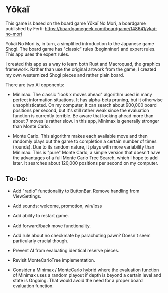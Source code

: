 # Yōkaï

This game is based on the board game Yōkaï No Mori, a boardgame published by Ferti:
https://boardgamegeek.com/boardgame/148641/ykai-no-mori

Yōkaï No Mori is, in turn, a simplified introduction to the Japanese game Shogi. The board game has "classic" rules (beginniner) and expert rules. This app uses the expert rules.

I created this app as a way to learn both Rust and Macroquad, the graphics framework. Rather than use the original artwork from the game, I created my own westernized Shogi pieces and rather plain board.

There are two AI opponents:

- Minimax. The classic "look x moves ahead" algorithm used in many perfect information situations. It has alpha-beta pruning, but it otherwise unsophisticated. On my computer, it can search about 900,000 board positions per second, but it's still rather weak since the evaluation function is currently terrible. Be aware that looking ahead more than about 7 moves is rather slow. In this app, Minimax is generally stronger than Monte Carlo.

- Monte Carlo. This algorithm makes each available move and then randomly plays out the game to completion a certain number of times (rounds). Due to its random nature, it plays with more variability than Minimax. This is "pure" Monte Carlo, a simple version that doesn't have the advantages of a full Monte Carlo Tree Search, which I hope to add later. It searches about 120,000 positions per second on my computer.

## To-Do:

- Add "radio" functionality to ButtonBar. Remove handling from ViewSettings.

- Add sounds: welcome, promotion, win/loss

- Add ability to restart game.
 
- Add forward/back move functionality.

- Add rule about no checkmate by parachuting pawn? Doesn't seem particularly crucial though.

- Prevent AI from evaluating identical reserve pieces.

- Revisit MonteCarloTree implementation.

- Consider a Minimax / MonteCarlo hybrid where the evaluation function of Minimax
uses a random playout if depth is beyond a certain level and state is Ongoing. That would
avoid the need for a proper board evaluation function.
